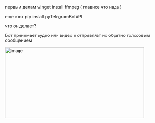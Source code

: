 первым делам winget install ffmpeg ( главное что нада )

еще этот pip install pyTelegramBotAPI

что он делает?

Бот принимает аудио или видео и отправляет их обратно голосовым сообщением

<img width="456" height="233" alt="image" src="https://github.com/user-attachments/assets/cd78c300-bd38-4cbb-90e5-7500b8c4e07b" />
